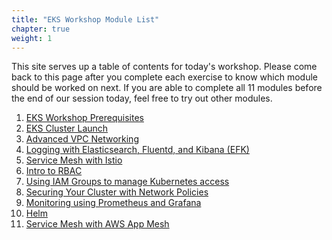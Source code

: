 ```yaml
---
title: "EKS Workshop Module List"
chapter: true
weight: 1
---
```


<!-- Running containers in the AWS Cloud allows you to build robust, scalable applications and services. This workshop will cover running containers using Amazon Elastic Container Service (ECS) both with EC2 Spot and AWS Fargate deployment methods. Throughout this workshop, our container experts will discuss how to get started with AWS container services and host hands-on labs covering what you need to know to begin building modern applications using containers in the cloud. -->

This site serves up a table of contents for today's workshop. Please come back to this page after you complete each exercise to know which module should be worked on next. If you are able to complete all 11 modules before the end of our session today, feel free to try out other modules.

1. [EKS Workshop Prerequisites](https://www.eksworkshop.com/020_prerequisites/)
1. [EKS Cluster Launch](https://www.eksworkshop.com/030_eksctl/)
1. [Advanced VPC Networking](https://www.eksworkshop.com/beginner/160_advanced-networking/)
1. [Logging with Elasticsearch, Fluentd, and Kibana (EFK)](https://eksworkshop.com/intermediate/230_logging/)
1. [Service Mesh with Istio](https://eksworkshop.com/advanced/310_servicemesh_with_istio/)
1. [Intro to RBAC](https://eksworkshop.com/beginner/090_rbac/)
1. [Using IAM Groups to manage Kubernetes access](https://eksworkshop.com/beginner/091_iam-groups/)
1. [Securing Your Cluster with Network Policies](https://eksworkshop.com/beginner/120_network-policies/)
1. [Monitoring using Prometheus and Grafana](https://eksworkshop.com/intermediate/240_monitoring/)
1. [Helm](https://eksworkshop.com/beginner/060_helm/)
1. [Service Mesh with AWS App Mesh](https://eksworkshop.com/advanced/320_servicemesh_with_appmesh/)